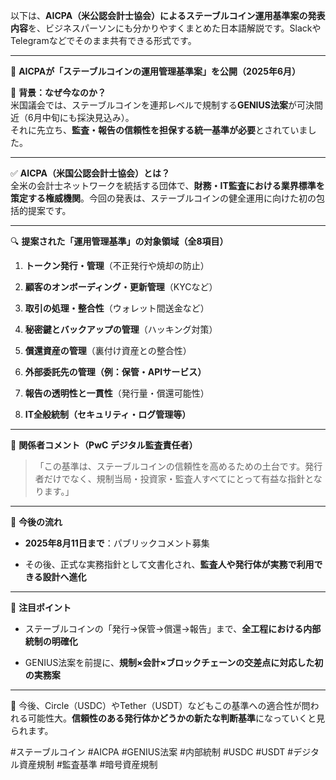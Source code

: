 以下は、**AICPA（米公認会計士協会）によるステーブルコイン運用基準案の発表内容**を、ビジネスパーソンにも分かりやすくまとめた日本語解説です。SlackやTelegramなどでそのまま共有できる形式です。

---

📢 **AICPAが「ステーブルコインの運用管理基準案」を公開（2025年6月）**

🧾 **背景：なぜ今なのか？**  
米国議会では、ステーブルコインを連邦レベルで規制する**GENIUS法案**が可決間近（6月中旬にも採決見込み）。  
それに先立ち、**監査・報告の信頼性を担保する統一基準が必要**とされていました。

---

✅ **AICPA（米国公認会計士協会）とは？**  
全米の会計士ネットワークを統括する団体で、**財務・IT監査における業界標準を策定する権威機関**。今回の発表は、ステーブルコインの健全運用に向けた初の包括的提案です。

---

🔍 **提案された「運用管理基準」の対象領域（全8項目）**

1. **トークン発行・管理**（不正発行や焼却の防止）
    
2. **顧客のオンボーディング・更新管理**（KYCなど）
    
3. **取引の処理・整合性**（ウォレット間送金など）
    
4. **秘密鍵とバックアップの管理**（ハッキング対策）
    
5. **償還資産の管理**（裏付け資産との整合性）
    
6. **外部委託先の管理（例：保管・APIサービス）**
    
7. **報告の透明性と一貫性**（発行量・償還可能性）
    
8. **IT全般統制（セキュリティ・ログ管理等）**
    

---

💬 **関係者コメント（PwC デジタル監査責任者）**

> 「この基準は、ステーブルコインの信頼性を高めるための土台です。発行者だけでなく、規制当局・投資家・監査人すべてにとって有益な指針となります。」

---

📅 **今後の流れ**

- **2025年8月11日まで**：パブリックコメント募集
    
- その後、正式な実務指針として文書化され、**監査人や発行体が実務で利用できる設計へ進化**
    

---

🧠 **注目ポイント**

- ステーブルコインの「発行→保管→償還→報告」まで、**全工程における内部統制の明確化**
    
- GENIUS法案を前提に、**規制×会計×ブロックチェーンの交差点に対応した初の実務案**
    

---

📌 今後、Circle（USDC）やTether（USDT）などもこの基準への適合性が問われる可能性大。**信頼性のある発行体かどうかの新たな判断基準**になっていくと見られます。

#ステーブルコイン #AICPA #GENIUS法案 #内部統制 #USDC #USDT #デジタル資産規制 #監査基準 #暗号資産規制